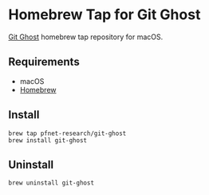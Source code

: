 # Homebrew Tap for Git Ghost

[Git Ghost](https://github.com/pfnet-research/git-ghost) homebrew tap repository for macOS.

## Requirements

- macOS
- [Homebrew](https://brew.sh/)

## Install

```
brew tap pfnet-research/git-ghost
brew install git-ghost
```

## Uninstall
```
brew uninstall git-ghost
```
